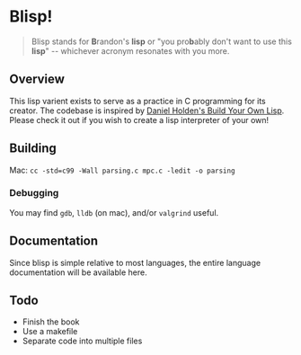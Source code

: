 # Blisp!

> Blisp stands for **B**randon's **lisp** or "you pro**b**ably don't want to use this **lisp**" -- whichever acronym resonates with you more.

## Overview
This lisp varient exists to serve as a practice in C programming for its creator. The codebase is inspired by [Daniel Holden's Build Your Own Lisp](http://www.buildyourownlisp.com/). Please check it out if you wish to create a lisp interpreter of your own!

## Building
Mac: `cc -std=c99 -Wall parsing.c mpc.c -ledit -o parsing`

### Debugging
You may find `gdb`, `lldb` (on mac), and/or `valgrind` useful.

## Documentation
Since blisp is simple relative to most languages, the entire language documentation will be available here.

## Todo
* Finish the book
* Use a makefile
* Separate code into multiple files
